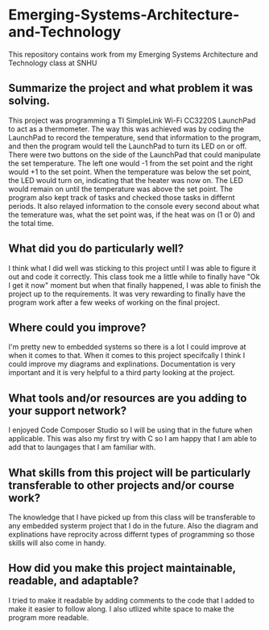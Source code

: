 # Emerging-Systems-Architecture-and-Technology
This repository contains work from my Emerging Systems Architecture and Technology class at SNHU


<h2> Summarize the project and what problem it was solving. </h2>

This project was programming a TI SimpleLink Wi-Fi CC3220S LaunchPad to act as a thermometer. The way this was achieved was by coding the LaunchPad to record the temperature, send that information to the program, and then the program would tell the LaunchPad to turn its LED on or off. There were two buttons on the side of the LaunchPad that could manipulate the set temperature. The left one would -1 from the set point and the right would +1 to the set point. When the temperature was below the set point, the LED would turn on, indicating that the heater was now on. The LED would remain on until the temperature was above the set point. The program also kept track of tasks and checked those tasks in differnt periods. It also relayed information to the console every second about what the temerature was, what the set point was, if the heat was on (1 or 0) and the total time.

<h2> What did you do particularly well? </h2>

I think what I did well was sticking to this project until I was able to figure it out and code it correctly. This class took me a little while to finally have "Ok I get it now" moment but when that finally happened, I was able to finish the project up to the requirements. It was very rewarding to finally have the program work after a few weeks of working on the final project.


<h2> Where could you improve? </h2>

I'm pretty new to embedded systems so there is a lot I could improve at when it comes to that. When it comes to this project specifcally I think I could improve my diagrams and explinations. Documentation is very important and it is very helpful to a third party looking at the project.

<h2> What tools and/or resources are you adding to your support network? </h2>

I enjoyed Code Composer Studio so I will be using that in the future when applicable. This was also my first try with C so I am happy that I am able to add that to laungages that I am familiar with. 

<h2> What skills from this project will be particularly transferable to other projects and/or course work? </h2>

The knowledge that I have picked up from this class will be transferable to any embedded systerm project that I do in the future. Also the diagram and explinations have reprocity across differnt types of programming so those skills will also come in handy.

<h2> How did you make this project maintainable, readable, and adaptable? </h2>

I tried to make it readable by adding comments to the code that I added to make it easier to follow along. I also utlized white space to make the program more readable. 
